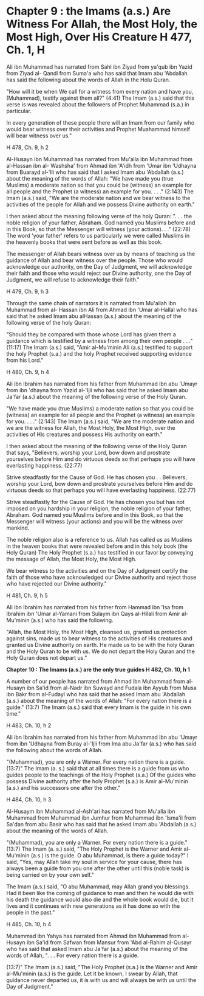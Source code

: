Chapter 9 : the Imams (a.s.) Are Witness For Allah, the Most Holy, the Most High, Over His Creature H 477, Ch. 1, H
===================================================================================================================

Ali ibn Muhammad has narrated from Sahl ibn Ziyad from ya'qub ibn Yazid
from Ziyad al- Qandi from Suma'a who has said that Imam abu 'Abdallah
has said the following about the words of Allah in the Holu Quran.

"How will it be when We call for a witness from every nation and have
you, (Muhammad), testify against them all?" (4:41) The Imam (a.s.) said
that this verse is was revealed about the followers of Prophet Muhammad
(s.a.) in particular.

In every generation of these people there will an Imam from our family
who would bear witness over their activities and Prophet Muahammad
himself will bear witness over us."

H 478, Ch. 9, h 2

Al-Husayn ibn Muhammad has narrated from Mu'alla ibn Muhammad from
al-Hassan ibn al- Washsha' from Ahmad ibn 'A'idh from 'Umar ibn 'Udhayna
from Buarayd al-'Ili who has said that I asked Imam abu 'Abdallah (a.s.)
about the meaning of the words of Allah: "We have made you (true
Muslims) a moderate nation so that you could be (witness) an example for
all people and the Prophet (a witness) an example for you. . . ."
(2:143) The Imam (a.s.) said, "We are the moderate nation and we bear
witness to the activities of the people for Allah and we possess Divine
authority on earth."

I then asked about the meaning following verse of the holy Quran: ". .
. the noble religion of your father, Abraham. God named you Muslims
before and in this Book, so that the Messenger will witness (your
actions). . ." (22:78) The word 'your father' refers to us particularly
we were called Muslims in the heavenly books that were sent before as
well as this book.

The messenger of Allah bears witness over us by means of teaching us
the guidance of Allah and bear witness over the people. Those who would
acknowledge our authority, on the Day of Judgment, we will acknowledge
their faith and those who would reject our Divine authority, one the Day
of Judgment, we will refuse to acknowledge their faith."

H 479, Ch. 9, h 3

Through the same chain of narrators it is narrated from Mu'allah ibn
Muhammad from al- Hassan ibn Ali from Ahmad ibn 'Umar al-Hallal who has
said that he asked Imam abu alHassan (a.s.) about the meaning of the
following verse of the holy Quran:

"Should they be compared with those whose Lord has given them a
guidance which is testified by a witness from among their own people . .
." (11:17) The Imam (a.s.) said, "Amir al-Mu'minin Ali (a.s.) testified
to support the holy Prophet (s.a.) and the holy Prophet received
supporting evidence from his Lord."

H 480, Ch. 9, h 4

Ali ibn Ibrahim has narrated from his father from Muhammad ibn abu
'Umayr from ibn 'dhayna from Yazid al-'Ijli who has said that he asked
Imam abu Ja'far (a.s.) about the meaning of the following verse of the
Holy Quran.

"We have made you (true Muslims) a moderate nation so that you could be
(witness) an example for all people and the Prophet (a witness) an
example for you. . . ." (2:143) The Imam (a.s.) said, "We are the
moderate nation and we are the witness for Allah, the Most Holy, the
Most High, over the activities of His creatures and possess His
authority on earth."

I then asked about the meaning of the following verse of the Holy Quran
that says, "Believers, worship your Lord, bow down and prostrate
yourselves before Him and do virtuous deeds so that perhaps you will
have everlasting happiness. (22:77)

Strive steadfastly for the Cause of God. He has chosen you . .
Believers, worship your Lord, bow down and prostrate yourselves before
Him and do virtuous deeds so that perhaps you will have everlasting
happiness. (22:77)

Strive steadfastly for the Cause of God. He has chosen you but has not
imposed on you hardship in your religion, the noble religion of your
father, Abraham. God named you Muslims before and in this Book, so that
the Messenger will witness (your actions) and you will be the witness
over mankind.

The noble religion also is a reference to us. Allah has called us as
Muslims in the heaven books that were revealed before and in this holy
book (the Holy Quran) The Holy Prophet (s.a.) has testified in our favor
by conveying the message of Allah, the Most Holy, the Most High.

We bear witness to the activities and on the Day of Judgment certify
the faith of those who have acknowledged our Divine authority and reject
those who have rejected our Divine authority."

H 481, Ch. 9, h 5

Ali ibn Ibrahim has narrated from his father from Hammad ibn 'Isa from
Ibrahim ibn 'Umar al-Yamani from Sulaym ibn Qays al-Hilali from Amir
al-Mu'minin (a.s.) who has said the following.

"Allah, the Most Holy, the Most High, cleansed us, granted us
protection against sins, made us to bear witness to the activities of
His creatures and granted us Divine authority on earth. He made us to be
with the holy Quran and the Holy Quran to be with us. We do not depart
the Holy Quran and the Holy Quran does not depart us."


**Chapter 10 : The Imams (a.s.) are the only true guides H 482, Ch. 10,
h 1**

A number of our people has narrated from Ahmad ibn Muhammad from
al-Husayn ibn Sa'id from al-Nadr ibn Suwayd and Fudala ibn Ayyub from
Musa ibn Bakr from al-Fudayl who has said that he asked Imam abu
'Abdallah (a.s.) about the meaning of the words of Allah: "For every
nation there is a guide." (13:7) The Imam (a.s.) said that every Imam is
the guide in his own time."

H 483, Ch. 10, h 2

Ali ibn Ibrahim has narrated from his father from Muhammad ibn abu
'Umayr from ibn 'Udhayna from Buray al-'Ijli from Ima abu Ja'far (a.s.)
who has said the following about the words of Allah.

"(Muhammad), you are only a Warner. For every nation there is a guide.
(13:7)" The Imam (a. s.) said that at all times there is a guide from us
who guides people to the teachings of the Holy Prophet (s.a.) Of the
guides who possess Divine authority after the holy Prophet (s.a.) is
Amir al-Mu'minin (a.s.) and his successors one after the other."

H 484, Ch. 10, h 3

Al-Husaym ibn Muhammad al-Ash'ari has narrated from Mu'alla ibn
Muhammad from Muhammad ibn Jumhur from Muhammad ibn 'Isma'il from Sa'dan
from abu Basir who has said that he asked Imam abu 'Abdallah (a.s.)
about the meaning of the words of Allah.

"(Muhammad), you are only a Warner. For every nation there is a guide."
(13:7) The Imam (a. s.) said, "The Holy Prophet is the Warner and Amir
al-Mu'minin (a.s.) is the guide. O abu Muhammad, is there a guide
today?" I said, "Yes, may Allah take my soul in service for your cause,
there has always been a guide from you one after the other until this
(noble task) is being carried on by your own self."

The Imam (a.s.) said, "O abu Muhammad, may Allah grand you blessings.
Had it been like the coming of guidance to man and then he would die
with his death the guidance would also die and the whole book would die,
but it lives and it continues with new generations as it has done so
with the people in the past."

H 485, Ch. 10, h 4

Muhammad ibn Yahya has narrated from Ahmad ibn Muhammad from al-Husayn
ibn Sa'id from Safwan from Mansur from 'Abd al-Rahim al-Qusayr who has
said that asked Imam abu Ja'far (a.s.) about the meaning of the words of
Allah, ". . . For every nation there is a guide.

(13:7)" The Imam (a.s.) said, "The Holy Prophet (s.a.) is the Warner
and Amir al-Mu'minin (a.s.) is the guide. Let it be known, I swear by
Allah, that guidance never departed us, it is with us and will always be
with us until the Day of Judgment."


